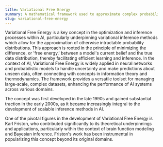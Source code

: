 ```yaml
---
title: Variational Free Energy  
summary: A mathematical framework used to approximate complex probability distributions, commonly employed in AI to optimize models and infer latent variables.
slug: variational-free-energy
---  
```


Variational Free Energy is a key concept in the optimization and inference processes within AI, particularly underpinning variational inference methods which allow for the approximation of otherwise intractable probability distributions. This approach is rooted in the principle of minimizing the difference, or 'free energy,' between a model's current belief and the true data distribution, thereby facilitating efficient learning and inference. In the context of AI, Variational Free Energy is widely applied in neural networks and probabilistic models to handle uncertainty and make predictions about unseen data, often connecting with concepts in information theory and thermodynamics. The framework provides a versatile toolset for managing large-scale, complex datasets, enhancing the performance of AI systems across various domains.

The concept was first developed in the late 1990s and gained substantial traction in the early 2000s, as it became increasingly integral to the development of scalable inference methods in AI.

One of the pivotal figures in the development of Variational Free Energy is Karl Friston, who contributed significantly to its theoretical underpinnings and applications, particularly within the context of brain function modeling and Bayesian inference. Friston's work has been instrumental in popularizing this concept beyond its original domains.